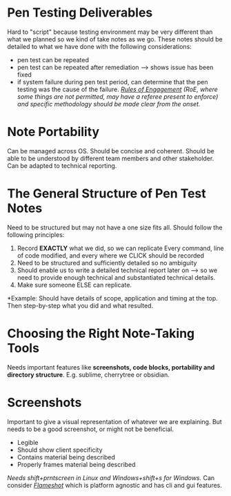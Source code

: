 # Pen Testing Deliverables

Hard to "script" because testing environment may be very different than what we planned so we kind of take notes as we go. These notes should be detailed to what we have done with the following considerations:
- pen test can be repeated
- pen test can be repeated after remediation --> shows issue has been fixed
- if system failure during pen test period, can determine that the pen testing was the cause of the failure.
*[_Rules of Engagement_](https://www.microsoft.com/en-us/msrc/pentest-rules-of-engagement) (RoE, where some things are not permitted, may have a referee present to enforce) and specific methodology should be made clear from the onset.*

# Note Portability

Can be managed across OS. Should be concise and coherent. Should be able to be understood by different team members and other stakeholder. Can be adapted to technical reporting.

# The General Structure of Pen Test Notes

Need to be structured but may not have a one size fits all. Should follow the following principles:

1. Record **EXACTLY** what we did, so we can replicate
	Every command, line of code modified, and every where we CLICK should be recorded
2. Need to be structured and sufficiently detailed so no ambiguity
3. Should enable us to write a detailed technical report later on --> so we need to provide enough technical and substantiated technical details.
4. Make sure someone ELSE can replicate.

*Example: Should have details of scope, application and timing at the top. Then step-by-step what you did and what resulted.

# Choosing the Right Note-Taking Tools

Needs important features like **screenshots, code blocks, portability and directory structure**. E.g. sublime, cherrytree or obsidian.

# Screenshots

Important to give a visual representation of whatever we are explaining. But needs to be a good screenshot, or might not be beneficial.
- Legible
- Should show client specificity
- Contains material being described
- Properly frames material being described

*Needs shift+prntscreen in Linux and Windows+shift+s for Windows.* Can consider [_Flameshot_](https://github.com/flameshot-org/flameshot) which is platform agnostic and has cli and gui features.


 

